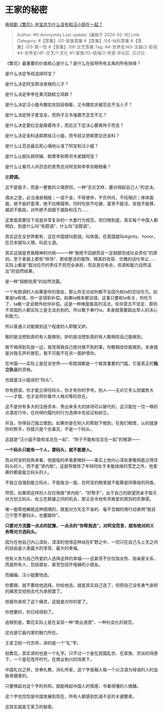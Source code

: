 # 王家的秘密
[电视剧《繁花》中宝总为什么没有和汪小姐在一起？](https://www.zhihu.com/question/637599975/answer/3395867118)

> Author: #0-Anonymity
> Last update: [编辑于 2024-02-16]
> Link:
> Category: #【答集】/01-家族答集 #【答集】/04-社科答集 #【答集】/03-第一性 #【答集】/08-文艺答集 
> Tag: #4-世界史/4G-文娱/2-影视 #4-世界史/4F-文艺/1-文化 #1-家族/1G-统绪/2-传家 
> 评论区:
> 泛讨论:

《繁花》最重要的价值核心是什么？是什么在指导所有主角的所有抉择？

是什么决定爷叔选择阿宝？

是什么决定阿宝原谅发根的儿子？

是什么决定李李在黄河路鹤立鸡群？

是什么决定汪小姐令魏宏庆刮目相看，又令魏宏庆被范总不当人子？

是什么决定玲子爱宝总，而玲子又令强慕杰念念不忘？

是什么决定菱红总是跟着玲子，而后又下定决心要离玲子而去？

是什么决定金科送邮票给汪小姐，而爷叔又把邮票交还金科？

是什么让范总最后死心塌地认准了阿宝和汪小姐？

是什么让舰队胖阿姨、邮票李和蔡司令紧跟阿宝？

是什么让看尽人间百态的景秀总对阿宝和李李另眼相看？

是**腔调。**

这不是面子，而是一整套的义理原则，一种“无论怎样，要对得起自己人”的坚决。

滴水之恩，必当涌泉相报；一诺千金，不辱使命，不负所托，不枉相识；体体面面，绝不偷奸耍滑，绝不拉稀摆带。同时吃软不吃硬，富贵不能淫、贫贱不能移、威武不能屈，对外绝不屈服于威胁和压力……

这里面真要往下说是非常复杂的一大套行为规范，但归根到底，其实每个中国人都明白，到底什么叫“有腔调”、什么叫“没腔调”。

其实这在全世界都有，这在中国就叫腔调，叫体面，在英国就叫dignity、honor，在日本就叫义理，叫武士道。

其实这就是贵族精神的内核——一种“我绝不回避而且一定超额完成社会责任”的原则。至于表面上那些“排场”、那些整洁的服饰、精美的妆容、优雅的谈吐举止……实际上都是“面对应尽的责任不但完全承担，而且游刃有余，资源和能力自然溢出”的自然结果，

是一种“超额信用”的自然流露。

一个有腔调的人如果是你的朋友，那么你无论如何都不会因为和ta的交往吃亏。如果是ta有错，你一定得到补偿。如果ta根本都没错，这事只要和ta有关，你吃亏了，ta都一定会额外给你补偿。这是一种难度极高的活法，任何意志不坚定、原则不坚固的人都实际上是无法办到的。所以敢于奉行ta，本身就需要超出常人的决心和能力。

所以普通人对能做到这个程度的人即敬又妒。

敬的是没想到真的有人能做到，妒的是没想到真的有人敢相信自己能做到。

做不做得到先放一边，我觉得我自己绝对做不到的事，你敢相信你能做到，本身就是对我无声的冒犯，我不可能不在另一面妒恨你。

在中国——实际上是在全世界——有腔调都是一个极其重要的门槛，它是真正的**独立执业**的资格。

也就是汪小姐说的“码头”。

你有腔调，你才能立得住码头，你才有你的字号。别人——无论它多么财雄势大——才能、也才会将你看作人格对等的存在。

这不是你有多大的注册资本、秀出来多大的排场可以替代的，这只能在一饮一啄的点滴言行中，在你缔约履约的行为选择中去验证和树立。

并且，你得自己独立做到。如果你是在别人的帮助下做到，在我们眼里，认的就是你的帮手，你就只是个办事员，不是一个码头。

这就是“汪小姐不能和宝总在一起”、“玲子不能和宝总在一起”的根源——

**一个码头只能有一个人，要码头，就不能要人。**

而从阿宝的视角来看，他面临的矛盾更微妙——事实上他内心深处更敬佩能立得住码头的人，而不是“贤内助”。这就导致除了年轻时处于本能结缘的雪芝之外，他爱慕的都是能立码头的人。

不独立自强到能立码头，不能独当一面，在阿宝的眼里就不能算是同等级的同类。

然而，如果把这样的人仅仅用做“贤内助”、“好帮手”，出于自己的欲望而亲手毁灭对方创立码头、屹立在群雄之间的机会，那又会令他有背叛爱的原则的负罪感。

唯一能帮他解脱这种困境的，就是对方矢志不渝的、毫不含糊的用行动表明“我自己宁愿不要码头，也要跟你”。

**只要对方流露一点点的犹豫，一点点的“你帮我选”，对阿宝而言，就有绝对的义务帮对方选码头。**

因为在他自己内心深处，深深的觉得这种站在旷野之中，一切只在自己与上天之间的自由是人类最大的享受、最大的幸福。

他有义务为自己所爱的人选择这样的幸福——这甚至不仅仅指女性、指亲密关系，而是所有人、包括朋友、甚至包括开电梯的小朋友。

而偏偏，汪小姐要他选。

你要跟，就不要给他选择。你给他选，就是其实自己选了，但把自己没有勇气承担的痛苦交给他去代为承担罢了。

他替你承担了这个痛苦，这就是对你的爱了。

你想要的，你已经得到了。

追根到底，繁花实际上是在呈现一种“商业道德”，一种社会化的规范。

这也是它最内里的魅力所在。

王家卫拍一代宗师，讲的是一个“礼”字。

拍繁花，其实讲的也是一个礼字。只不过一个是在民国乱世、在家族、宗派的场景下，一个是在改开时代，在商业勃兴的场景下。

中国礼仪之邦，世奉礼教，诗礼传家，这个字是融入每一个以汉语为母语的人的血脉骨髓里的。

只要唤起对这个字的共鸣，就能唤起中国人的情感，令看得懂的人微醺。

这个字也恰恰是中国发展到现在，所有人都感到饥渴不足的关键要素。

这其实就是王家卫的秘密。